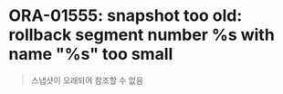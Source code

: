 ORA-01555: snapshot too old: rollback segment number %s with name "%s" too small
===
>스냅샷이 오래되어 참조할 수 없음

